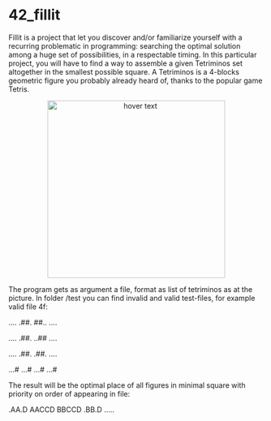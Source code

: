 # 42_fillit

Fillit is a project that let you discover and/or familiarize yourself with a recurring
problematic in programming: searching the optimal solution among a huge set of possibilities, in a respectable timing. In this particular project, you will have to find a way to
assemble a given Tetriminos set altogether in the smallest possible square.
A Tetriminos is a 4-blocks geometric figure you probably already heard of, thanks to
the popular game Tetris.  

<p align="center">
  <img src="https://i.imgur.com/8gceU69.jpg" width="350" title="hover text">
</p>  

The program gets as argument a file, format as list of tetriminos as at the picture.
In folder /test you can find invalid and valid test-files, for example valid file 4f:

....
.##.
##..
....

....
.##.
..##
....

....
.##.
.##.
....

...#
...#
...#
...#

The result will be the optimal place of all figures in minimal square with priority on order of appearing in file:

.AA.D
AACCD
BBCCD
.BB.D
.....
